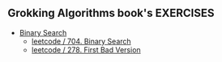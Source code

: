 ## Grokking Algorithms book's EXERCISES
- [Binary Search ](https://github.com/norhan22/grokking_algorithms_book_exercises/tree/main/Binary%20Search)
  - [leetcode / 704. Binary Search ](https://github.com/norhan22/grokking_algorithms_book_exercises/blob/main/Binary%20Search/leetcode_problem_1.js)
  - [ leetcode / 278. First Bad Version](https://github.com/norhan22/grokking_algorithms_book_exercises/blob/main/Binary%20Search/leetcode_problem_2.js)

